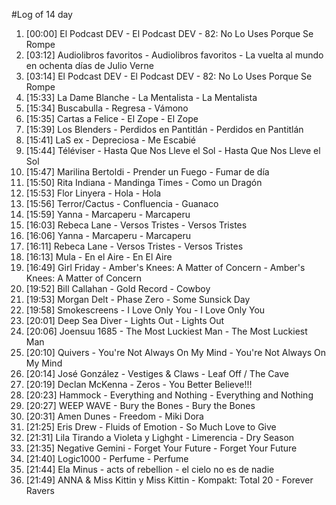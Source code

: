 #Log of 14 day

1. [00:00] El Podcast DEV - El Podcast DEV - 82: No Lo Uses Porque Se Rompe
1. [03:12] Audiolibros favoritos - Audiolibros favoritos - La vuelta al mundo en ochenta días de Julio Verne
1. [03:14] El Podcast DEV - El Podcast DEV - 82: No Lo Uses Porque Se Rompe
1. [15:33] La Dame Blanche - La Mentalista - La Mentalista
1. [15:34] Buscabulla - Regresa - Vámono
1. [15:35] Cartas a Felice - El Zope - El Zope
1. [15:39] Los Blenders - Perdidos en Pantitlán - Perdidos en Pantitlán
1. [15:41] LaS ex - Depreciosa - Me Escabié
1. [15:44] Téléviser - Hasta Que Nos Lleve el Sol - Hasta Que Nos Lleve el Sol
1. [15:47] Marilina Bertoldi - Prender un Fuego - Fumar de día
1. [15:50] Rita Indiana - Mandinga Times - Como un Dragón
1. [15:53] Flor Linyera - Hola - Hola
1. [15:56] Terror/Cactus - Confluencia - Guanaco
1. [15:59] Yanna - Marcaperu - Marcaperu
1. [16:03] Rebeca Lane - Versos Tristes - Versos Tristes
1. [16:06] Yanna - Marcaperu - Marcaperu
1. [16:11] Rebeca Lane - Versos Tristes - Versos Tristes
1. [16:13] Mula - En el Aire - En El Aire
1. [16:49] Girl Friday - Amber's Knees: A Matter of Concern - Amber's Knees: A Matter of Concern
1. [19:52] Bill Callahan - Gold Record - Cowboy
1. [19:53] Morgan Delt - Phase Zero - Some Sunsick Day
1. [19:58] Smokescreens - I Love Only You - I Love Only You
1. [20:01] Deep Sea Diver - Lights Out - Lights Out
1. [20:06] Joensuu 1685 - The Most Luckiest Man - The Most Luckiest Man
1. [20:10] Quivers - You're Not Always On My Mind - You're Not Always On My Mind
1. [20:14] José González - Vestiges & Claws - Leaf Off / The Cave
1. [20:19] Declan McKenna - Zeros - You Better Believe!!!
1. [20:23] Hammock - Everything and Nothing - Everything and Nothing
1. [20:27] WEEP WAVE - Bury the Bones - Bury the Bones
1. [20:31] Amen Dunes - Freedom - Miki Dora
1. [21:25] Eris Drew - Fluids of Emotion - So Much Love to Give
1. [21:31] Lila Tirando a Violeta y Lighght - Limerencia - Dry Season
1. [21:35] Negative Gemini - Forget Your Future - Forget Your Future
1. [21:40] Logic1000 - Perfume - Perfume
1. [21:44] Ela Minus - acts of rebellion - el cielo no es de nadie
1. [21:49] ANNA & Miss Kittin y Miss Kittin - Kompakt: Total 20 - Forever Ravers
